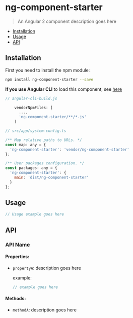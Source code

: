 # ng-component-starter 

> An Angular 2 component description goes here

* [Installation](#installation)
* [Usage](#usage)
* [API](#api)

## Installation

First you need to install the npm module:
```sh
npm install ng-component-starter --save
```

**If you use Angular CLI** to load this component, see [here](https://github.com/angular/angular-cli/wiki/3rd-party-libs)

```js
// angular-cli-build.js

    vendorNpmFiles: [
      ...,
      'ng-component-starter/**/*.js'
    ]
```

```js
// src/app/system-config.ts

/** Map relative paths to URLs. */
const map: any = {
  'ng-component-starter': 'vendor/ng-component-starter'
};

/** User packages configuration. */
const packages: any = {
  'ng-component-starter': {
    main: 'dist/ng-component-starter'
  }
};
```

## Usage

```ts
// Usage example goes here
```
  
## API
### API Name
#### Properties:
- `propertyA`: description goes here

    example:
    ```ts
    // example goes here
    ```

#### Methods:
- `methodA`: description goes here
